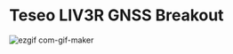 <H1> Teseo LIV3R GNSS Breakout </H1>


![ezgif com-gif-maker](https://user-images.githubusercontent.com/38166489/81681653-089e5c00-9472-11ea-9f55-d642c9855083.gif)
